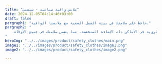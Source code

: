 ```yaml
---
title: "ملابس واقية صناعية - سيفتي"
date: 2024-12-05T04:14:46+03:00
draft: false
pargraph1: "حافظ على سلامتك في بيئة العمل الصعبة مع ملابسنا الواقية."
pargraph2: "
    تم تصميم ملابسنا الواقية لتكون مريحة وسهلة الحركة فيها طوال اليوم. تتميز بتصميمها الانسيابي وحرية الحركة، مما يسمح لك بالتركيز على مهامك دون قيود. كما أنها مزودة بتفاصيل عاكسة للضوء لزيادة الرؤية في الأماكن ذات الإضاءة المنخفضة، مما يضمن سلامتك في جميع الأوقات.
"
heroImg: "../../images/product/safety_clothes/main.png"
image1: "../../images/product/safety_clothes/image1.png"
image2: "../../images/product/safety_clothes/image2.png"

---
```

